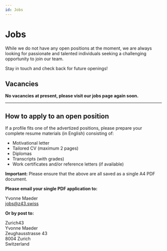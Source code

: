 ```yaml
---
id: Jobs
---
```

# Jobs

While we do not have any open positions at the moment, we are always looking for passionate and talented individuals seeking a challenging opportunity to join our team.

Stay in touch and check back for future openings!

## Vacancies

**No vacancies at present, please visit our jobs page again soon.**

---

## How to apply to an open position

If a profile fits one of the advertized positions, please prepare your complete resume materials (in English) consisting of:
- Motivational letter
- Tailored CV (maximum 2 pages)
- Diplomas
- Transcripts (with grades)
- Work certificates and/or reference letters (if available)

**Important:** Please ensure that the above are all saved as a single A4 PDF document.

**Please email your single PDF application to:**

Yvonne Maeder   
jobs@z43.swiss

**Or by post to:**

Zurich43  
Yvonne Maeder  
Zeughausstrasse 43  
8004 Zurich  
Switzerland
